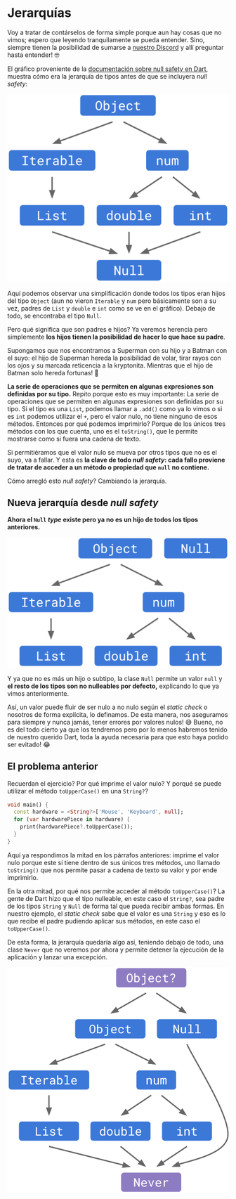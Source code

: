 # Jerarquías

Voy a tratar de contárselos de forma simple porque aun hay cosas que no vimos; espero que leyendo tranquilamente se pueda entender. Sino, siempre tienen la posibilidad de sumarse a [nuestro Discord](https://discord.gg/vpPVf7guPC) y allí preguntar hasta entender! 🤓

El gráfico proveniente de la [documentación sobre null safety en Dart](https://dart.dev/null-safety/understanding-null-safety), muestra cómo era la jerarquía de tipos antes de que se incluyera _null safety_:

![Jerarquía de tipos antes de null safety](4.1_jerarquias_antes_de_null_safety.png)

Aquí podemos observar una simplificación donde todos los tipos eran hijos del tipo `Object` (aun no vieron `Iterable` y `num` pero básicamente son a su vez, padres de `List` y `double` e `int` como se ve en el gráfico). Debajo de todo, se encontraba el tipo `Null`.

Pero qué significa que son padres e hijos? Ya veremos herencia pero simplemente __los hijos tienen la posibilidad de hacer lo que hace su padre__.

Supongamos que nos encontramos a Superman con su hijo y a Batman con el suyo: el hijo de Superman hereda la posibilidad de volar, tirar rayos con los ojos y su marcada reticencia a la kryptonita. Mientras que el hijo de Batman solo hereda fortunas! 🤣

__La serie de operaciones que se permiten en algunas expresiones son definidas por su tipo.__ Repito porque esto es muy importante: La serie de operaciones que se permiten en algunas expresiones son definidas por su tipo. Si el tipo es una `List`, podemos llamar a `.add()` como ya lo vimos o si es `int` podemos utilizar el `+`, pero el valor nulo, no tiene ninguno de esos métodos. Entonces por qué podemos imprimirlo? Porque de los únicos tres métodos con los que cuenta, uno es el `toString()`, que le permite mostrarse como si fuera una cadena de texto.

Si permitiéramos que el valor nulo se mueva por otros tipos que no es el suyo, va a fallar. Y esta es __la clave de todo _null safety_: cada fallo proviene de tratar de acceder a un método o propiedad que `null` no contiene.__

Cómo arregló esto _null safety_? Cambiando la jerarquía.

## Nueva jerarquía desde _null safety_

__Ahora el `Null` _type_ existe pero ya no es un hijo de todos los tipos anteriores.__

![Nueva jerarquía desde _null safety_](4.2_jerarquias_despues_de_null_safety.png)

Y ya que no es más un hijo o subtipo, la clase `Null` permite un valor `null` y __el resto de los tipos son no nulleables por defecto,__ explicando lo que ya vimos anteriormente.

Así, un valor puede fluir de ser nulo a no nulo según el _static check_ o nosotros de forma explícita, lo definamos. De esta manera, nos aseguramos para siempre y nunca jamás, tener errores por valores nulos! 😅 Bueno, no es del todo cierto ya que los tendremos pero por lo menos habremos tenido de nuestro querido Dart, toda la ayuda necesaria para que esto haya podido ser evitado! 😂

## El problema anterior

Recuerdan el ejercicio? Por qué imprime el valor nulo? Y porqué se puede utilizar el método `toUpperCase()` en una `String?`?

```dart
void main() {
  const hardware = <String?>['Mouse', 'Keyboard', null];
  for (var hardwarePiece in hardware) {
    print(hardwarePiece?.toUpperCase());
  }
}
```

Aquí ya respondimos la mitad en los párrafos anteriores: imprime el valor nulo porque este sí tiene dentro de sus únicos tres métodos, uno llamado `toString()` que nos permite pasar a cadena de texto su valor y por ende imprimirlo.

En la otra mitad, por qué nos permite acceder al método `toUpperCase()`? La gente de Dart hizo que el tipo nulleable, en este caso el `String?`, sea padre de los tipos `String` y `Null` de forma tal que pueda recibir ambas formas. En nuestro ejemplo, el _static check_ sabe que el valor es una `String` y eso es lo que recibe el padre pudiendo aplicar sus métodos, en este caso el `toUpperCase()`.

De esta forma, la jerarquía quedaría algo así, teniendo debajo de todo, una clase `Never` que no veremos por ahora y permite detener la ejecución de la aplicación y lanzar una excepción.

![Jerarquía simplificada final](4.3_jerarquia_final.png)
